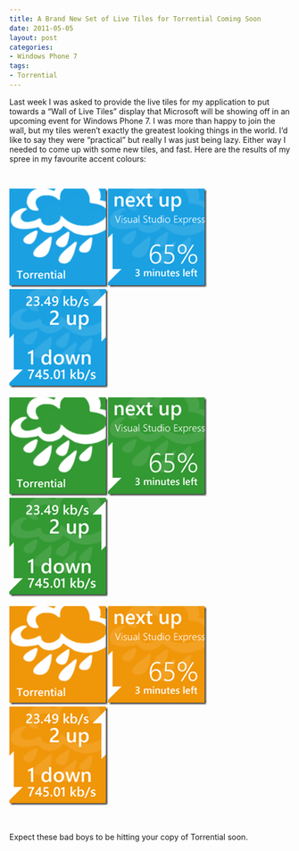 ```yaml
---
title: A Brand New Set of Live Tiles for Torrential Coming Soon
date: 2011-05-05
layout: post
categories:
- Windows Phone 7
tags:
- Torrential
---
```


<p>Last week I was asked to provide the live tiles for my application to put towards a “Wall of Live Tiles” display that Microsoft will be showing off in an upcoming event for Windows Phone 7. I was more than happy to join the wall, but my tiles weren’t exactly the greatest looking things in the world. I’d like to say they were “practical” but really I was just being lazy. Either way I needed to come up with some new tiles, and fast. Here are the results of my spree in my favourite accent colours:</p>  <p>&#160;</p>  <p><a href="/wp-content/uploads/2011/05/mainblue.png"><img style="background-image: none; border-bottom: 0px; border-left: 0px; margin: 0px; padding-left: 0px; padding-right: 0px; display: inline; border-top: 0px; border-right: 0px; padding-top: 0px" title="mainblue" border="0" alt="mainblue" src="/wp-content/uploads/2011/05/mainblue_thumb.png" width="177" height="177" /></a><a href="/wp-content/uploads/2011/05/nextupblue.png"><img style="background-image: none; border-bottom: 0px; border-left: 0px; margin: 0px; padding-left: 0px; padding-right: 0px; display: inline; border-top: 0px; border-right: 0px; padding-top: 0px" title="nextupblue" border="0" alt="nextupblue" src="/wp-content/uploads/2011/05/nextupblue_thumb.png" width="177" height="177" /></a><a href="/wp-content/uploads/2011/05/updownblue.png"><img style="background-image: none; border-bottom: 0px; border-left: 0px; padding-left: 0px; padding-right: 0px; display: inline; border-top: 0px; border-right: 0px; padding-top: 0px" title="updownblue" border="0" alt="updownblue" src="/wp-content/uploads/2011/05/updownblue_thumb.png" width="177" height="177" /></a></p>  <p><a href="/wp-content/uploads/2011/05/maingreen.png"><img style="background-image: none; border-bottom: 0px; border-left: 0px; margin: 0px; padding-left: 0px; padding-right: 0px; display: inline; border-top: 0px; border-right: 0px; padding-top: 0px" title="maingreen" border="0" alt="maingreen" src="/wp-content/uploads/2011/05/maingreen_thumb.png" width="177" height="177" /></a><a href="/wp-content/uploads/2011/05/nextupgreen.png"><img style="background-image: none; border-bottom: 0px; border-left: 0px; margin: 0px; padding-left: 0px; padding-right: 0px; display: inline; border-top: 0px; border-right: 0px; padding-top: 0px" title="nextupgreen" border="0" alt="nextupgreen" src="/wp-content/uploads/2011/05/nextupgreen_thumb.png" width="177" height="177" /></a><a href="/wp-content/uploads/2011/05/updowngreen.png"><img style="background-image: none; border-bottom: 0px; border-left: 0px; padding-left: 0px; padding-right: 0px; display: inline; border-top: 0px; border-right: 0px; padding-top: 0px" title="updowngreen" border="0" alt="updowngreen" src="/wp-content/uploads/2011/05/updowngreen_thumb.png" width="177" height="177" /></a></p>  <p><a href="/wp-content/uploads/2011/05/mainorange.png"><img style="background-image: none; border-bottom: 0px; border-left: 0px; margin: 0px; padding-left: 0px; padding-right: 0px; display: inline; border-top: 0px; border-right: 0px; padding-top: 0px" title="mainorange" border="0" alt="mainorange" src="/wp-content/uploads/2011/05/mainorange_thumb.png" width="177" height="177" /></a><a href="/wp-content/uploads/2011/05/nextuporange.png"><img style="background-image: none; border-bottom: 0px; border-left: 0px; margin: 0px; padding-left: 0px; padding-right: 0px; display: inline; border-top: 0px; border-right: 0px; padding-top: 0px" title="nextuporange" border="0" alt="nextuporange" src="/wp-content/uploads/2011/05/nextuporange_thumb.png" width="177" height="177" /></a><a href="/wp-content/uploads/2011/05/updownorange.png"><img style="background-image: none; border-bottom: 0px; border-left: 0px; padding-left: 0px; padding-right: 0px; display: inline; border-top: 0px; border-right: 0px; padding-top: 0px" title="updownorange" border="0" alt="updownorange" src="/wp-content/uploads/2011/05/updownorange_thumb.png" width="177" height="177" /></a></p>  <p>&#160;</p>  <p>Expect these bad boys to be hitting your copy of Torrential soon.</p>
